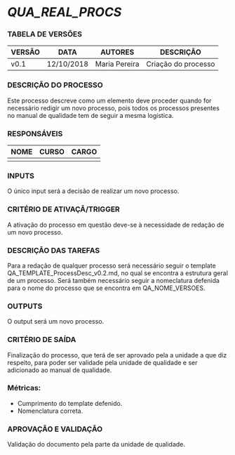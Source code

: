 # **_QUA_REAL_PROCS_**

### **TABELA DE VERSÕES**
| VERSÃO | DATA | AUTORES | DESCRIÇÃO |
|-|-|-|-|
| v0.1 | 12/10/2018 | Maria Pereira | Criação do processo |

### **DESCRIÇÃO DO PROCESSO**
Este processo descreve como um elemento deve proceder quando for necessário redigir um novo processo, pois todos os processos presentes no manual de qualidade tem de seguir a mesma logística.

### **RESPONSÁVEIS**
| NOME | CURSO | CARGO |
|-|-|-|
| | | |

### **INPUTS**
O único input será a decisão de realizar um novo processo.

### **CRITÉRIO DE ATIVAÇÃ/TRIGGER**
A ativação do processo em questão deve-se à necessidade de redação de um novo processo.

### **DESCRIÇÃO DAS TAREFAS**
Para a redação de qualquer processo será necessário seguir o template QA_TEMPLATE_ProcessDesc_v0.2.md, no qual se encontra a estrutura geral de um processo. Será também necessário seguir a nomeclatura defenida para o nome do processo que se encontra em QA_NOME_VERSOES.

### **OUTPUTS**
O output será um novo processo.

### **CRITÉRIO DE SAÍDA**
Finalização do processo, que terá de ser aprovado pela a unidade a que diz respeito, para poder ser validade pela unidade de qualidade e ser adicionado ao manual de qualidade.

### **Métricas:**
* Cumprimento do template defenido.
* Nomenclatura correta.

### **APROVAÇÃO E VALIDAÇÃO**
Validação do documento pela parte da unidade de qualidade.